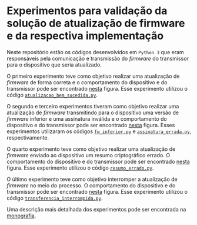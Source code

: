 # Experimentos para validação da solução de atualização de firmware e da respectiva implementação 

Neste repositório estão os códigos desenvolvidos em `Python 3` que eram responsáveis pela comunicação e transmissão do *firmware* do transmissor para o dispositivo que seria atualizado. 

O primeiro experimento teve como objetivo realizar uma atualização de *firmware* de forma correta e o comportamento do dispositivo e do transmissor pode ser encontrado [nesta](diagramas/diagrama-atv-experimento1.pdf) figura. Esse experimento utilizou o código [`atualizacao_bem_sucedida.py`](tests/atualizacao_bem_sucedida.py).

O segundo e terceiro experimentos tiveram como objetivo realizar uma atualização de *firmware* transmitindo para o dispositivo uma versão de *firmware* inferior e uma assinatura inválida e o comportamento do dispositivo e do transmissor pode ser encontrado [nesta](diagramas/diagrama-atv-experimento23.pdf) figura. Esses experimentos utilizaram os  códigos [`fw_inferior.py`](tests/fw_inferior.py) e [`assinatura_errada.py`](tests/assinatura_errada.py), respectivamente.


O quarto experimento teve como objetivo realizar uma atualização de *firmware* enviado ao dispositivo um resumo criptográfico errado. O comportamento do dispositivo e do transmissor pode ser encontrado [nesta](diagramas/diagrama-atv-experimento4.pdf) figura. Esse experimento utilizou o código [`resumo_errado.py`](tests/resumo_errado.py).

O último experimento teve como objetivo interromper a atualização de *firmware* no meio do processo. O comportamento do dispositivo e do transmissor pode ser encontrado [nesta](diagramas/diagrama-atv-experimento5.pdf) figura. Esse experimento utilizou o código [`transferencia_interrompida.py`](tests/transferencia_interrompida.py).

Uma descrição mais detalhada dos experimentos pode ser encontrada na [monografia](../monografia/monografia.pdf).





